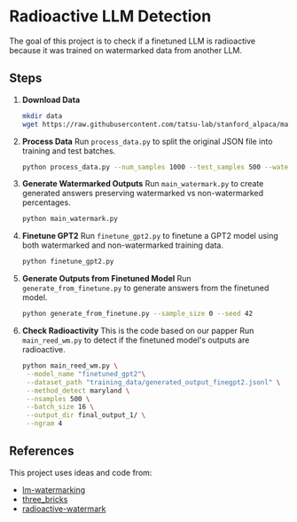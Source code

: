 # Radioactive LLM Detection

The goal of this project is to check if a finetuned LLM is radioactive because it was trained on watermarked data from another LLM.

## Steps

1. **Download Data**
   ```bash
   mkdir data
   wget https://raw.githubusercontent.com/tatsu-lab/stanford_alpaca/main/alpaca_data.json -P data/
   ```

2. **Process Data**
   Run `process_data.py` to split the original JSON file into training and test batches.
   ```bash
   python process_data.py --num_samples 1000 --test_samples 500 --watermark_ratio 0.8
   ```

3. **Generate Watermarked Outputs**
   Run `main_watermark.py` to create generated answers preserving watermarked vs non-watermarked percentages.
   ```bash
   python main_watermark.py
   ```

4. **Finetune GPT2**
   Run `finetune_gpt2.py` to finetune a GPT2 model using both watermarked and non-watermarked training data.
   ```bash
   python finetune_gpt2.py
   ```

5. **Generate Outputs from Finetuned Model**
   Run `generate_from_finetune.py` to generate answers from the finetuned model.
   ```bash
   python generate_from_finetune.py --sample_size 0 --seed 42
   ```

6. **Check Radioactivity**
   This is the code based on our papper
   Run `main_reed_wm.py` to detect if the finetuned model's outputs are radioactive.
   ```bash
   python main_reed_wm.py \
    --model_name "finetuned_gpt2"\
    --dataset_path "training_data/generated_output_finegpt2.jsonl" \
    --method_detect maryland \
    --nsamples 500 \
    --batch_size 16 \
    --output_dir final_output_1/ \
    --ngram 4
   ```

## References

This project uses ideas and code from:
- [lm-watermarking](https://github.com/jwkirchenbauer/lm-watermarking)
- [three_bricks](https://github.com/facebookresearch/three_bricks/blob/main)
- [radioactive-watermark](https://github.com/facebookresearch/radioactive-watermark)
